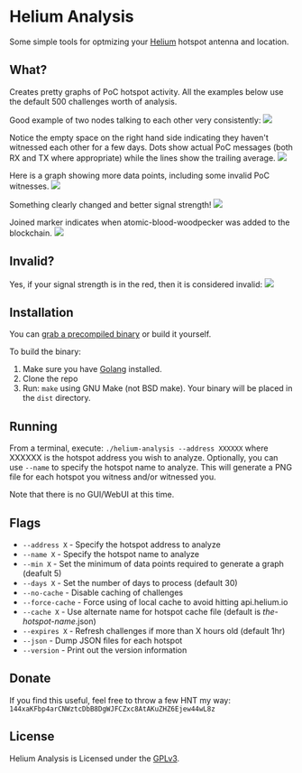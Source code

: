 # Helium Analysis

Some simple tools for optmizing your [Helium](https://www.helium.com) hotspot
antenna and location.

## What?

Creates pretty graphs of PoC hotspot activity.  All the examples below
use the default 500 challenges worth of analysis.

Good example of two nodes talking to each other very consistently:
![](https://user-images.githubusercontent.com/1075352/112706374-f72f2a00-8e60-11eb-902e-cda4a2f7a4c5.png)

Notice the empty space on the right hand side indicating they haven't witnessed
each other for a few days.  Dots show actual PoC messages (both RX and TX
where appropriate) while the lines show the trailing average.
![](https://user-images.githubusercontent.com/1075352/112706137-7a4f8080-8e5f-11eb-9ef2-4dca63fccd6c.png)

Here is a graph showing more data points, including some invalid PoC witnesses.
![](https://user-images.githubusercontent.com/1075352/112706128-6ad03780-8e5f-11eb-943a-33b8ed942ecb.png)

Something clearly changed and better signal strength!
![](https://user-images.githubusercontent.com/1075352/112737511-4edc9c80-8f18-11eb-9327-96f420610b27.png)

Joined marker indicates when atomic-blood-woodpecker was added to the blockchain.
![](https://user-images.githubusercontent.com/1075352/112768602-9d01a680-8fd1-11eb-95f4-69e1481c4a70.png)

## Invalid?

Yes, if your signal strength is in the red, then it is considered invalid:
![](https://user-images.githubusercontent.com/1075352/112706552-2db97480-8e62-11eb-88d9-75b61af09279.png)

## Installation

You can [grab a precompiled binary](
https://github.com/synfinatic/helium-analysis/releases) or build it yourself.

To build the binary:

 1. Make sure you have [Golang](https://www.golang.org) installed.
 1. Clone the repo
 1. Run: `make` using GNU Make (not BSD make).  Your binary will be placed in
    the `dist` directory.

## Running

From a terminal, execute: `./helium-analysis --address XXXXXX` where XXXXXX
is the hotspot address you wish to analyze.  Optionally, you can use
`--name` to specify the hotspot name to analyze.  This will generate a PNG file
for each hotspot you witness and/or witnessed you.

Note that there is no GUI/WebUI at this time.

## Flags

 * `--address X` - Specify the hotspot address to analyze
 * `--name X` - Specify the hotspot name to analyze
 * `--min X` - Set the minimum of data points required to generate a graph  (deafult 5)
 * `--days X` - Set the number of days to process (default 30)
 * `--no-cache` - Disable caching of challenges
 * `--force-cache` - Force using of local cache to avoid hitting api.helium.io
 * `--cache X` - Use alternate name for hotspot cache file (default is _the-hotspot-name_.json)
 * `--expires X` - Refresh challenges if more than X hours old (default 1hr)
 * `--json` - Dump JSON files for each hotspot
 * `--version` - Print out the version information

## Donate

If you find this useful, feel free to throw a few HNT my way: `144xaKFbp4arCNWztcDbB8DgWJFCZxc8AtAKuZHZ6Ejew44wL8z`

## License

Helium Analysis is Licensed under the [GPLv3](https://www.gnu.org/licenses/gpl-3.0.en.html).
